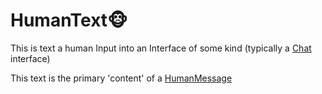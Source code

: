 # HumanText🐵
This is text a human Input into an Interface of some kind (typically a [Chat](Chat.md) interface) 

This text is the primary 'content' of a [HumanMessage](HumanMessage.md)